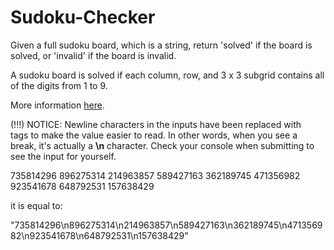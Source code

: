 # Sudoku-Checker

Given a full sudoku board, which is a string, return 'solved' if the board is solved, or 'invalid' if the board is invalid.

A sudoku board is solved if each column, row, and 3 x 3 subgrid contains all of the digits from 1 to 9. 

More information [here](https://www.sudoku.ws/rules.htm).

(!!!) NOTICE: Newline characters in the inputs have been replaced with <br /> tags to make the value easier to read. In other words, when you see a break, it's actually a **\n** character. Check your console when submitting to see the input for yourself.

735814296
896275314
214963857
589427163
362189745
471356982
923541678
648792531
157638429

it is equal to:

"735814296\n896275314\n214963857\n589427163\n362189745\n471356982\n923541678\n648792531\n157638429"